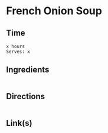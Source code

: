 # French Onion Soup

## Time 
```
x hours
Serves: x
```

## Ingredients
```

```


## Directions
```

```


## Link(s)
```

```
